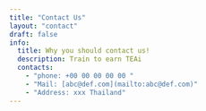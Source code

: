 ```yaml
---
title: "Contact Us"
layout: "contact"
draft: false
info: 
  title: Why you should contact us!
  description: Train to earn TEAi
  contacts: 
    - "phone: +00 00 00 00 00 "
    - "Mail: [abc@def.com](mailto:abc@def.com)"
    - "Address: xxx Thailand"
---
```

